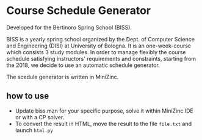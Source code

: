 # Course Schedule Generator

Developed for the Bertinoro Spring School (BISS).


BISS is a yearly spring school organized by the Dept. of Computer
Science and Engineering (DISI) at University of Bologna.
It is an one-week-course which consists 3 study modules.
In order to manage flexibly the course schedule satisfying instructors' requirements and constraints,
starting from the 2018, we decide to use an automatic schedule generator.

The scedule generator is written in MiniZinc.

## how to use
- Update biss.mzn for your specific purpose, solve it within MiniZinc IDE or with a CP solver.
- To convert the result in HTML, move the result to the file ```file.txt``` and launch ```html.py```